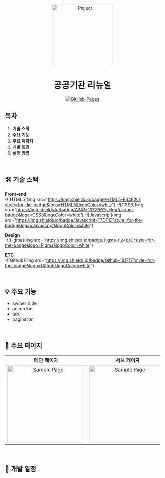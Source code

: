 <div align="center">
  <br />
  <img src="./images/project_logo.png" alt="Project" height="200px" />
  <br />
  <h1>공공기관 리뉴얼</h1>
  <a href="https://github.com/chang9287/test01.git">
  <img src="https://img.shields.io/badge/GitHub%20Pages-Active-AEF359?&logo=github&logoColor=white" alt="GitHub-Pages" />
  </a>
  <br />
</div>

## 목차

1. **기술 스택**
2. **주요 기능**
3. **주요 페이지**
4. **개발 일정**
5. **실행 방법**

<br />

## 🛠 기술 스택

**Front-end**
<br />
 -![HTML5](img src="https://img.shields.io/badge/HTML5-E34F26?style=for-the-badge&logo=HTML5&logoColor=white")
 -![CSS3](img src="https://img.shields.io/badge/CSS3-1572B6?style=for-the-badge&logo=CSS3&logoColor=white")
 -![Javascript](img src="https://img.shields.io/badge/Javascript-F7DF1E?style=for-the-badge&logo=Javascript&logoColor=white")

**Design**
<br />
 -![Figma](img src="https://img.shields.io/badge/Figma-F24E1E?style=for-the-badge&logo=Figma&logoColor=white")

**ETC**
<br />
 -![Github](img src="https://img.shields.io/badge/Github-181717?style=for-the-badge&logo=Github&logoColor=white")

<br />

## 💡 주요 기능

- swiper slide
- accordion
- tab
- pagination

<br />

## 📄 주요 페이지

|                               메인 페이지                               |                               서브 페이지                               |
| :---------------------------------------------------------------------: | :---------------------------------------------------------------------: |
| <img src="./images/sample_page.png" alt="Sample Page" height="250px" /> | <img src="./images/sample_page.png" alt="Sample Page" height="250px" /> |

<br />

## 📅 개발 일정

<br />
